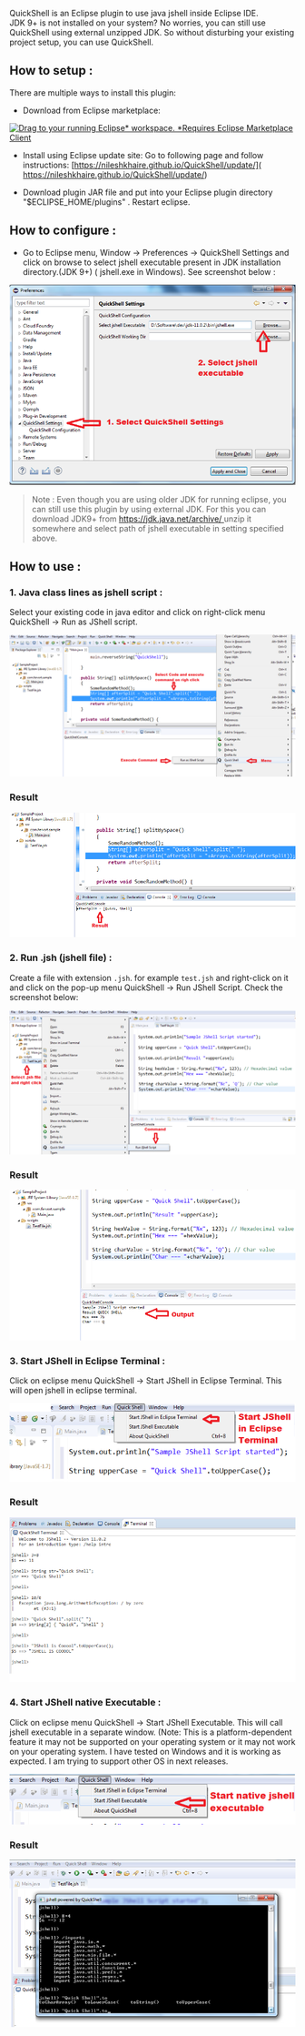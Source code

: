 QuickShell is an Eclipse plugin to use java jshell inside Eclipse IDE.   
JDK 9+ is not installed on your system? No worries, you can still use QuickShell using external unzipped JDK. So without disturbing your existing project setup, you can use QuickShell. 

## How to setup :
There are multiple ways to install this plugin:

- Download from Eclipse marketplace:

[![Drag to your running Eclipse* workspace. *Requires Eclipse Marketplace Client](https://marketplace.eclipse.org/sites/all/themes/solstice/public/images/marketplace/btn-install.svg)](http://marketplace.eclipse.org/marketplace-client-intro?mpc_install=5295544 "Drag to your running Eclipse* workspace. *Requires Eclipse Marketplace Client")

- Install using Eclipse update site: 
Go to following page and follow instructions: [https://nileshkhaire.github.io/QuickShell/update/]( https://nileshkhaire.github.io/QuickShell/update/) 

- Download plugin JAR file and put into your Eclipse plugin directory "$ECLIPSE_HOME/plugins" . Restart eclipse.

## How to configure :

- Go to Eclipse menu, Window -> Preferences -> QuickShell Settings and click on browse to select jshell executable present in JDK installation directory.(JDK 9+) ( jshell.exe in Windows). See screenshot below : 

![](Images/QuickShellSettings.png)

> Note : Even though you are using older JDK for running eclipse, you can still use this plugin by using external JDK. For this you can download JDK9+ from [ https://jdk.java.net/archive/ ]( https://jdk.java.net/archive/) unzip it somewhere and select path of jshell executable in setting specified above. 

## How to use :

### 1. Java class lines as jshell script :

Select your existing code in java editor and click on right-click menu QuickShell -> Run as JShell script.

![](Images/ExecuteAsJShellScript.png)

### Result

![](Images/ExecuteAsJShellScriptResult.png)

### 2. Run .jsh (jshell file) :

Create a file with extension `.jsh`. for example `test.jsh` and right-click on it and click on the pop-up menu QuickShell -> Run JShell Script. Check the screenshot below:

![](Images/RunJShellFile.png)

### Result

![](Images/RunJShellFileResult.png)

### 3. Start JShell in Eclipse Terminal :

Click on eclipse menu QuickShell -> Start JShell in Eclipse Terminal. This will open jshell in eclipse terminal.

![](Images/StartJShellInEclipseTerminal.png)

### Result

![](Images/StartJShellInEclipseTerminalResult.png)

### 4. Start JShell native Executable :

Click on eclipse menu QuickShell -> Start JShell Executable. This will call jshell executable in a separate window. (Note: This is a platform-dependent feature it may not be supported on your operating system or it may not work on your operating system. I have tested on Windows and it is working as expected. I am trying to support other OS in next releases. 

![](Images/StartJShellExecutable.png)

### Result

![](Images/StartJShellExecutableResult.png)
